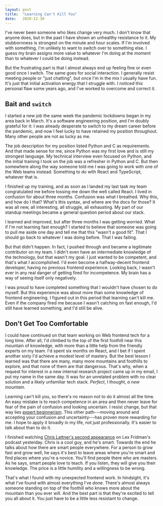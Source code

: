 ```yaml
---
layout: post
title:  "Learning Can't Kill You"
date:   2020-12-30
---
```


I've never been someone who likes change very much. I don't know that anyone
does, but in the past I have shown an unhealthy resistance to it. My
stubbornness is strongest on the minute and hour scales. If I'm involved with
something, I'm unlikely to want to switch over to something else. I guess my
brain assigns more value to whatever I'm doing at the moment than to whatever I
could be doing instead.

But the frustrating part is that I almost always end up feeling fine or even
good once I switch. The same goes for social interaction. I generally resist
meeting people or "just chatting", but once I'm in the mix I usually have fun.
It's just that initial activation energy that I struggle with. I noticed this
personal flaw some years ago, and I've worked to overcome and correct it.

## Bait and `switch`

I started a new job the same week the pandemic lockdowns began in my area back
in March. It's a software engineering position, and I'm doubly grateful for it:
I was already desperate to switch to my dream career before the pandemic, and
now I feel lucky to have retained my position throughout. Many other people are
not as lucky as me.

The job description for my position listed Python and C as requirements. And
that made sense for me, since Python was my first love and is still my strongest
language. My technical interview even focused on Python, and the initial
training I took on the job was a refresher in Python and C. But then somewhere
along the way someone told me I was going to work with one of the Web teams
instead. Something to do with React and TypeScript, whatever that is.

I finished up my training, and as soon as I landed my last task my team
congratulated me before tossing me down the well called React. I lived in
confusion for about three months. Confusion was what I breathed. Why this, and
how do I that? What's this syntax, and where are the docs for those? It was all
new, all interesting, all struggle, all exhausting. My part of our standup
meetings became a general question period about our stack.

I learned and improved, but after three months I was getting worried. What if
I'm not learning fast enough? I started to believe that someone was going to
pull me aside one day and tell me that this "wasn't a good fit". That I should
go back to whatever I was doing before. That I was failing.

But that didn't happen. In fact, I pushed through and became a legitimate
contributor on my team. I didn't even have an intermediate knowledge of the
technology, but that wasn't my goal. I just wanted to be competent, and that's
what I accomplished. I'd even become a halfway-decent frontend developer, having
no previous frontend experience. Looking back, I wasn't ever in any real danger
of getting fired for incompetence. My brain has a way of seeing itself only
negatively.

I was proud to have completed something that I wouldn't have chosen to do
myself. But this experience was about more than some knowledge of frontend
engineering. I figured out in this period that learning can't kill me. Even if
the company fired me because I wasn't catching on fast enough, I'd still have
learned something, and I'd still be alive.

## Don't Get Too Comfortable

I could have continued on that team working on Web frontend tech for a long
time. After all, I'd climbed to the top of the first foothill near this mountain
of knowledge, with more than a little help from the friendly experts on my team.
I'd spent six months on React, and I bet if I spent another sixty I'd achieve a
modest level of mastery. But the best lesson I learned was that there are many,
many more mountains and foothills to explore, and that none of them are that
dangerous. That's why, when a request for interest in a new internal research
project came up in my email, I put my name in the same day. It was for an
unrelated problem with no clear solution and a likely unfamiliar tech stack.
*Perfect*, I thought, *a new mountain.*

Learning can't kill you, so there's no reason not to do it almost all the time.
An easy mistake is to reach competence in an area and then never leave for fear
of the pain of confusion and looking uncertain. I resist change, but that way
lies [expert beginnerism][0]. This other path---moving around and accepting your
confusion and uncertainty---has proven more rewarding for me. I hope to apply it
broadly in my life, not just professionally. It's easier to talk about than to
do it.

I finished watching [Chris Lattner's second appearance][1] on Lex Fridman's
podcast yesterday. Chris is a cool guy, and he's smart. Towards the end he talks
about how there are smart people everywhere. For a person to grow fast and grow
well, he says it's best to leave areas where you're smart and find places where
you're a novice. You'll find people there who are masters. As he says, smart
people love to teach. If you listen, they will give you their knowledge. The
price is a little humility and a willingness to be wrong.

That's what I found with my unexpected frontend work. In hindsight, it's what
I've found with almost everything I've done. There's almost always someone
standing on top of the foothill who knows more about the mountain than you ever
will. And the best part is that they're excited to tell you all about it. You
just have to be a little less resistant to change.

[0]: https://daedtech.com/how-developers-stop-learning-rise-of-the-expert-beginner/
[1]: https://www.youtube.com/watch?v=nWTvXbQHwWs
